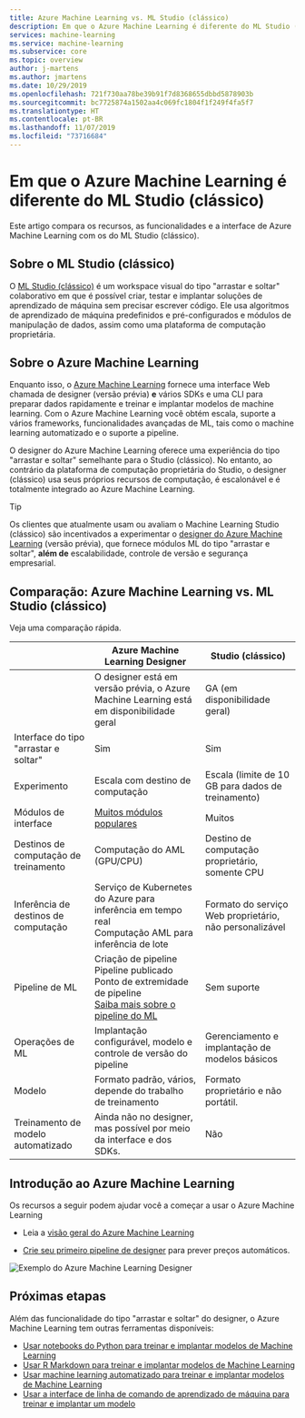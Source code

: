 ```yaml
---
title: Azure Machine Learning vs. ML Studio (clássico)
description: Em que o Azure Machine Learning é diferente do ML Studio (clássico)
services: machine-learning
ms.service: machine-learning
ms.subservice: core
ms.topic: overview
author: j-martens
ms.author: jmartens
ms.date: 10/29/2019
ms.openlocfilehash: 721f730aa78be39b91f7d8368655dbbd5878903b
ms.sourcegitcommit: bc7725874a1502aa4c069fc1804f1f249f4fa5f7
ms.translationtype: HT
ms.contentlocale: pt-BR
ms.lasthandoff: 11/07/2019
ms.locfileid: "73716684"
---
```

# <a name="how-azure-machine-learning-differs-from-ml-studio-classic"></a>Em que o Azure Machine Learning é diferente do ML Studio (clássico)

Este artigo compara os recursos, as funcionalidades e a interface de Azure Machine Learning com os do ML Studio (clássico). 

## <a name="about-ml-studio-classic"></a>Sobre o ML Studio (clássico)
O [ML Studio (clássico)](/studio/what-is-ml-studio.md) é um workspace visual do tipo "arrastar e soltar" colaborativo em que é possível criar, testar e implantar soluções de aprendizado de máquina sem precisar escrever código. Ele usa algoritmos de aprendizado de máquina predefinidos e pré-configurados e módulos de manipulação de dados, assim como uma plataforma de computação proprietária.

## <a name="about-azure-machine-learning"></a>Sobre o Azure Machine Learning

Enquanto isso, o [Azure Machine Learning](/service/overview-what-is-azure-ml.md) fornece uma interface Web chamada de designer (versão prévia) **e** vários SDKs e uma CLI para preparar dados rapidamente e treinar e implantar modelos de machine learning. Com o Azure Machine Learning você obtém escala, suporte a vários frameworks, funcionalidades avançadas de ML, tais como o machine learning automatizado e o suporte a pipeline.

O designer do Azure Machine Learning oferece uma experiência do tipo "arrastar e soltar" semelhante para o Studio (clássico). No entanto, ao contrário da plataforma de computação proprietária do Studio, o designer (clássico) usa seus próprios recursos de computação, é escalonável e é totalmente integrado ao Azure Machine Learning.  

> [!TIP]
> Os clientes que atualmente usam ou avaliam o Machine Learning Studio (clássico) são incentivados a experimentar o [designer do Azure Machine Learning](https://docs.microsoft.com/azure/machine-learning/service/ui-concept-visual-interface) (versão prévia), que fornece módulos ML do tipo "arrastar e soltar", __além de__ escalabilidade, controle de versão e segurança empresarial.

## <a name="comparison-azure-machine-learning-vs-ml-studio-classic"></a>Comparação: Azure Machine Learning vs. ML Studio (clássico)

Veja uma comparação rápida.

||  Azure Machine Learning Designer|Studio (clássico) |
|---| --- | --- |
||O designer está em versão prévia, o Azure Machine Learning está em disponibilidade geral|GA (em disponibilidade geral) | 
|Interface do tipo "arrastar e soltar"| Sim | Sim|
|Experimento| Escala com destino de computação|Escala (limite de 10 GB para dados de treinamento) | 
|Módulos de interface| [Muitos módulos populares](algorithm-module-reference/module-reference.md) | Muitos |
|Destinos de computação de treinamento| Computação do AML (GPU/CPU)|Destino de computação proprietário, somente CPU|
|Inferência de destinos de computação| Serviço de Kubernetes do Azure para inferência em tempo real <br/>Computação AML para inferência de lote|Formato do serviço Web proprietário, não personalizável | 
|Pipeline de ML| Criação de pipeline <br/> Pipeline publicado <br/> Ponto de extremidade de pipeline <br/> [Saiba mais sobre o pipeline do ML](service/concept-ml-pipelines.md)|Sem suporte | 
|Operações de ML| Implantação configurável, modelo e controle de versão do pipeline|Gerenciamento e implantação de modelos básicos | 
|Modelo| Formato padrão, vários, depende do trabalho de treinamento|Formato proprietário e não portátil.| 
|Treinamento de modelo automatizado|Ainda não no designer, mas possível por meio da interface e dos SDKs.| Não | 

## <a name="get-started-with-azure-machine-learning"></a>Introdução ao Azure Machine Learning

Os recursos a seguir podem ajudar você a começar a usar o Azure Machine Learning

- Leia a [visão geral do Azure Machine Learning](service/tutorial-first-experiment-automated-ml.md) 

- [Crie seu primeiro pipeline de designer](service/tutorial-designer-automobile-price-train-score.md) para prever preços automáticos.

![Exemplo do Azure Machine Learning Designer](service/media/concept-ml-pipelines/designer-drag-and-drop.gif)

## <a name="next-steps"></a>Próximas etapas

Além das funcionalidade do tipo "arrastar e soltar" do designer, o Azure Machine Learning tem outras ferramentas disponíveis:  
  + [Usar notebooks do Python para treinar e implantar modelos de Machine Learning](./service/tutorial-1st-experiment-sdk-setup.md)
  + [Usar R Markdown para treinar e implantar modelos de Machine Learning](./service/tutorial-1st-r-experiment.md) 
  + [Usar machine learning automatizado para treinar e implantar modelos de Machine Learning](./service/tutorial-designer-automobile-price-train-score.md) 
  + [Usar a interface de linha de comando de aprendizado de máquina para treinar e implantar um modelo](./service/tutorial-train-deploy-model-cli.md)

